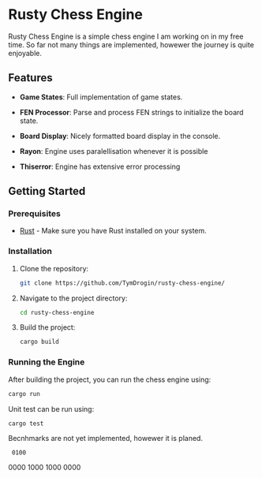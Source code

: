 # Rusty Chess Engine

Rusty Chess Engine is a simple chess engine I am working on in my free time.
So far not many things are implemented, howewer the journey is quite enjoyable.

## Features

- **Game States**: Full implementation of game states.
- **FEN Processor**: Parse and process FEN strings to initialize the board state.
- **Board Display**: Nicely formatted board display in the console.

- **Rayon**: Engine uses paralellisation whenever it is possible
- **Thiserror**: Engine has extensive error processing


## Getting Started

### Prerequisites

- [Rust](https://www.rust-lang.org/tools/install) - Make sure you have Rust installed on your system.

### Installation

1. Clone the repository:
    ```sh
    git clone https://github.com/TymDrogin/rusty-chess-engine/
    ```
2. Navigate to the project directory:
    ```sh
    cd rusty-chess-engine
    ```
3. Build the project:
    ```sh
    cargo build
    ```

### Running the Engine

After building the project, you can run the chess engine using:
```sh
cargo run
```

Unit test can be run using:
```sh
cargo test
```

Becnhmarks are not yet implemented, howewer it is planed.


     0100 
0000 1000 
1000 0000